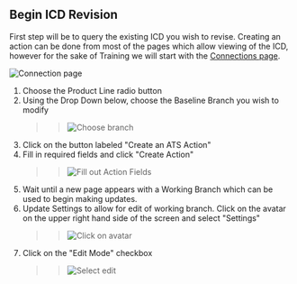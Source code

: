 ## Begin ICD Revision

First step will be to query the existing ICD you wish to revise. Creating an action can be done from most of the pages which allow viewing of the ICD, however for the sake of Training we will start with the [Connections page](ple/messaging/connections).

![Connection page](assets/images/mim/connections.jpg)

1. Choose the Product Line radio button
2. Using the Drop Down below, choose the Baseline Branch you wish to modify
    > > ![Choose branch](assets/images/mim/createaction.jpg)
3. Click on the button labeled "Create an ATS Action"
4. Fill in required fields and click "Create Action"
    > > ![Fill out Action Fields](assets/images/mim/createactionfields.jpg)
5. Wait until a new page appears with a Working Branch which can be used to begin making updates.
6. Update Settings to allow for edit of working branch. Click on the avatar on the upper right hand side of the screen and select "Settings"
    > > ![Click on avatar](assets/images/mim/settings1.jpg)
7. Click on the "Edit Mode" checkbox
    > > ![Select edit](assets/images/mim/settings2.jpg)
